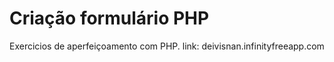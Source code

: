 # Criação formulário PHP
Exercicios de aperfeiçoamento com PHP.
link: deivisnan.infinityfreeapp.com
